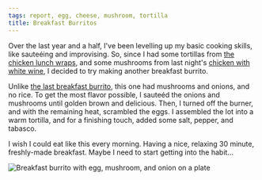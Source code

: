 ```yaml
---
tags: report, egg, cheese, mushroom, tortilla
title: Breakfast Burritos
---
```


Over the last year and a half, I've been levelling up my basic cooking
skills, like sauteéing and improvising. So, since I had some tortillas
from [the chicken lunch wraps](/blog/2016/06/02/chicken-lunch-wraps),
and some mushrooms from last night's [chicken with white
wine](/blog/2016/02/24/poulet-au-vin-blanc/), I decided to try making
another breakfast burrito.

Unlike [the last breakfast
burrito](/blog/2015/07/26/simple-breakfast-burritos/), this one
had mushrooms and onions, and no rice. To get the most flavor possible,
I sauteéd the onions and mushrooms until golden brown and delicious.
Then, I turned off the burner, and with the remaining heat, scrambled the
eggs. I assembled the lot into a warm tortilla, and for a finishing
touch, added some salt, pepper, and tabasco.

I wish I could eat like this every morning. Having a nice, relaxing 30
minute, freshly-made breakfast. Maybe I need to start getting into the
habit...

![Breakfast burrito with egg, mushroom, and onion on
a plate](glamour.jpg)
